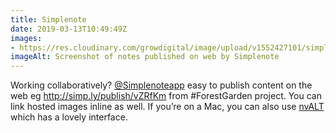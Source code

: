 ```yaml
---
title: Simplenote
date: 2019-03-13T10:49:49Z
images: 
- https://res.cloudinary.com/growdigital/image/upload/v1552427101/simplenote-190312.png
imageAlt: Screenshot of notes published on web by Simplenote
---
```


Working collaboratively? [@Simplenoteapp](https://mobile.twitter.com/Simplenoteapp) easy to publish content on the web eg <http://simp.ly/publish/vZRfKm> from #ForestGarden project. You can link hosted images inline as well. If you’re on a Mac, you can also use [nvALT](http://www.brettterpstra.com/projects/nvalt) which has a lovely interface.
